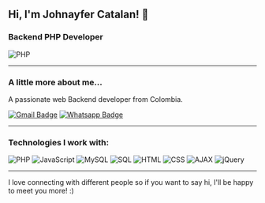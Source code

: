 ## Hi, I'm Johnayfer Catalan! 👋

### Backend PHP Developer
![PHP](https://img.shields.io/badge/-PHP-777BB4?style=flat&logo=php&logoColor=white)

---

### A little more about me...  
A passionate web Backend developer from Colombia. 

[![Gmail Badge](https://img.shields.io/badge/-Gmail-c14438?style=flat-square&logo=Gmail&logoColor=white)](mailto:jcatalanmoneris@gmail.com)
[![Whatsapp Badge](https://img.shields.io/badge/-Whatsapp-4CA143?style=flat-square&labelColor=4CA143&logo=whatsapp&logoColor=white)](https://api.whatsapp.com/send?phone=573163535657&text=Hi!🖖)

---

### Technologies I work with:
![PHP](https://img.shields.io/badge/-PHP-777BB4?style=flat&logo=php&logoColor=white)
![JavaScript](https://img.shields.io/badge/-JavaScript-F7DF1E?style=flat&logo=javascript&logoColor=black)
![MySQL](https://img.shields.io/badge/-MySQL-4479A1?style=flat&logo=mysql&logoColor=white)
![SQL](https://img.shields.io/badge/-SQL-4479A1?style=flat&logo=sql&logoColor=white)
![HTML](https://img.shields.io/badge/-HTML-E34F26?style=flat&logo=html5&logoColor=white)
![CSS](https://img.shields.io/badge/-CSS-1572B6?style=flat&logo=css3&logoColor=white)
![AJAX](https://img.shields.io/badge/-AJAX-FF3300?style=flat&logo=ajax&logoColor=white)
![jQuery](https://img.shields.io/badge/-jQuery-0769AD?style=flat&logo=jquery&logoColor=white)

---

I love connecting with different people so if you want to say hi, I'll be happy to meet you more! :)





